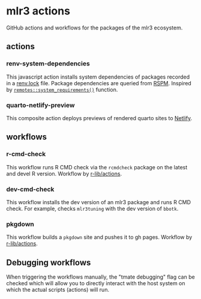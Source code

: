 # mlr3 actions

GitHub actions and workflows for the packages of the mlr3 ecosystem.

## actions
### renv-system-dependencies

This javascript action installs system dependencies of packages recorded in a [renv.lock](https://rstudio.github.io/renv/articles/renv.html) file. Package dependencies are queried from [RSPM](https://github.com/rstudio/r-system-requirements). Inspired by [`remotes::system_requirements()`](https://github.com/r-lib/remotes) function.

### quarto-netlify-preview

This composite action deploys previews of rendered quarto sites to [Netlify](https://www.netlify.com/).

## workflows

### r-cmd-check

This workflow runs R CMD check via the `rcmdcheck` package on the latest and devel R version.
Workflow by [r-lib/actions](https://github.com/r-lib/actions).

### dev-cmd-check

This workflow installs the dev version of an mlr3 package and runs R CMD check.
For example, checks `mlr3tuning` with the dev version of `bbotk`.

### pkgdown

This workflow builds a `pkgdown` site and pushes it to gh pages.
Workflow by [r-lib/actions](https://github.com/r-lib/actions).


## Debugging workflows

When triggering the workflows manually, the "tmate debugging" flag can be checked which will allow you to directly
interact with the host system on which the actual scripts (actions) will run.
